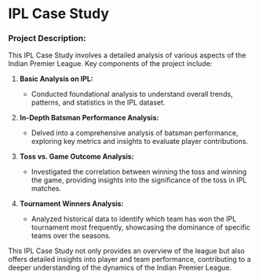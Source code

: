 # IPL Case Study

### Project Description:

This IPL Case Study involves a detailed analysis of various aspects of the Indian Premier League. Key components of the project include:

1. **Basic Analysis on IPL:**
   - Conducted foundational analysis to understand overall trends, patterns, and statistics in the IPL dataset.

2. **In-Depth Batsman Performance Analysis:**
   - Delved into a comprehensive analysis of batsman performance, exploring key metrics and insights to evaluate player contributions.

3. **Toss vs. Game Outcome Analysis:**
   - Investigated the correlation between winning the toss and winning the game, providing insights into the significance of the toss in IPL matches.

4. **Tournament Winners Analysis:**
   - Analyzed historical data to identify which team has won the IPL tournament most frequently, showcasing the dominance of specific teams over the seasons.

This IPL Case Study not only provides an overview of the league but also offers detailed insights into player and team performance, contributing to a deeper understanding of the dynamics of the Indian Premier League.
